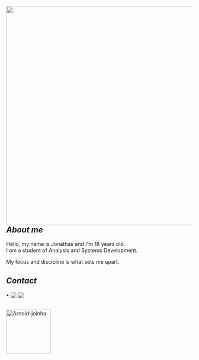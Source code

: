<img align="right" height="590em" src="https://raw.githubusercontent.com/gist/JonathasVaz/d47a0517c7ae2cab70df6dfea303564f/raw/03e229f645c9df37f7926e51284a9e194d7033d4/githubcard.svg"/>

## ***About me***
  
Hello, my name is Jonathas and I'm 18 years old.                                    
I am a student of Analysis and Systems Development.

My focus and discipline is what sets me apart.
      
 ## ***Contact***

<div>
▪ <a align="center" href = "mailto:jonathasvazdesouza@gmail.com"><img align="center" src="https://img.shields.io/badge/-Gmail-%23333?style=for-the-badge&logo=gmail&logoColor=white" target="_blank"></a>
  <a align="center" href="https://www.linkedin.com/in/jonathas-vaz-05250a277/" target="_blank"><img align="center" src="https://img.shields.io/badge/-LinkedIn-%230077B5?style=for-the-badge&logo=linkedin&logoColor=white" target="_blank"></a> 
</div>

##
<img align="center" alt="Arnold-joinha" height="120" width="120" src="https://cdn.discordapp.com/attachments/589582412502007818/1217700055998533712/montagem-do-tumblr-thumbs--ammo-mostra-o-personagem-terminator-arnold-schwarzenegger-dando-joinha-em-vez-de-apontar-uma-arma-em-cena-do-filme-o-exterminador-do-futuro-1363809846474_300x300.png?ex=6604fa8d&is=65f2858d&hm=fca6ec67e484d30ce58ad21737846f7a3a098112f03f4eb1e5cc4498531c8f2d&">
